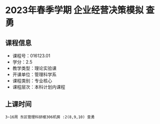 # 2023年春季学期 企业经营决策模拟 查勇






## 课程信息

- 课程号：016123.01
- 学分：2.5
- 教学类型：理论实验课
- 开课单位：管理科学系
- 课程类别：专业核心
- 课程层次：本科计划内课程

## 上课时间

```
3~16周 东区管理科研楼306机房 :2(8,9,10) 查勇
```

